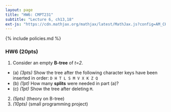 ```yaml
---
layout: page
title: "HW6: CMPT231"
subtitle: "Lecture 6, ch13,18"
ext-js: "https://cdn.mathjax.org/mathjax/latest/MathJax.js?config=AM_CHTML"
---
```


{% include policies.md %}

### HW6 (20pts)

1. Consider an empty **B-tree** of *t=2*.
  + (a) *(3pts)* Show the tree after the following character keys
    have been inserted in order: ` D H T L S M V X K Z Q `
  + (b) *(1pt)* How many **splits** were needed in part (a)?
  + (c) *(1pt)* Show the tree after deleting `M`.
2. *(5pts)* (theory on B-tree)
3. *(10pts)*  (small programming project)
